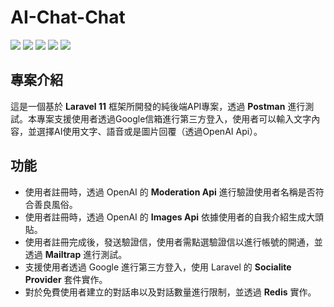 # AI-Chat-Chat
![](https://img.shields.io/badge/Laravel-FF2D20?style=for-the-badge&logo=laravel&logoColor=white)
![](https://img.shields.io/badge/MySQL-005C84?style=for-the-badge&logo=mysql&logoColor=white)
![](https://img.shields.io/badge/redis-%23DD0031.svg?&style=for-the-badge&logo=redis&logoColor=white)
![](https://img.shields.io/badge/Gmail-D14836?style=for-the-badge&logo=gmail&logoColor=white)
![](https://img.shields.io/badge/Postman-FF6C37?style=for-the-badge&logo=Postman&logoColor=white)

## 專案介紹
這是一個基於 **Laravel 11** 框架所開發的純後端API專案，透過 **Postman** 進行測試。本專案支援使用者透過Google信箱進行第三方登入，使用者可以輸入文字內容，並選擇AI使用文字、語音或是圖片回覆（透過OpenAI Api）。

## 功能
- 使用者註冊時，透過 OpenAI 的 **Moderation Api** 進行驗證使用者名稱是否符合善良風俗。
- 使用者註冊時，透過 OpenAI 的 **Images Api** 依據使用者的自我介紹生成大頭貼。
- 使用者註冊完成後，發送驗證信，使用者需點選驗證信以進行帳號的開通，並透過 **Mailtrap** 進行測試。
- 支援使用者透過 Google 進行第三方登入，使用 Laravel 的 **Socialite Provider** 套件實作。
- 對於免費使用者建立的對話串以及對話數量進行限制，並透過 **Redis** 實作。
